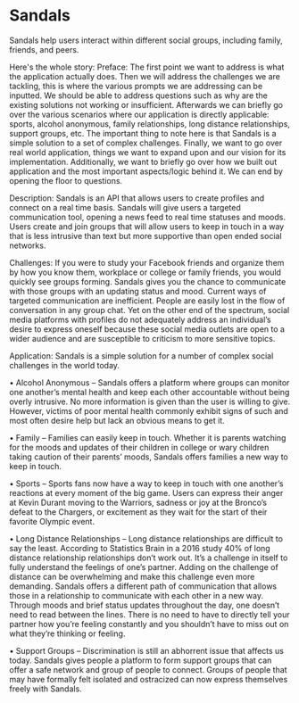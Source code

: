 # Sandals
Sandals help users interact within different social groups, including family, friends, and peers.

Here's the whole story:
Preface: The first point we want to address is what the application actually does. Then we will address the challenges we are tackling, this is where the various prompts we are addressing can be inputted. We should be able to address questions such as why are the existing solutions not working or insufficient. Afterwards we can briefly go over the various scenarios where our application is directly applicable: sports, alcohol anonymous, family relationships, long distance relationships, support groups, etc. The important thing to note here is that Sandals is a simple solution to a set of complex challenges. Finally, we want to go over real world application, things we want to expand upon and our vision for its implementation. Additionally, we want to briefly go over how we built out application and the most important aspects/logic behind it. We can end by opening the floor to questions.

Description: Sandals is an API that allows users to create profiles and connect on a real time basis. Sandals will give users a targeted communication tool, opening a news feed to real time statuses and moods. Users create and join groups that will allow users to keep in touch in a way that is less intrusive than text but more supportive than open ended social networks.

Challenges: If you were to study your Facebook friends and organize them by how you know them, workplace or college or family friends, you would quickly see groups forming. Sandals gives you the chance to communicate with those groups with an updating status and mood. Current ways of targeted communication are inefficient. People are easily lost in the flow of conversation in any group chat. Yet on the other end of the spectrum, social media platforms with profiles do not adequately address an individual’s desire to express oneself because these social media outlets are open to a wider audience and are susceptible to criticism to more sensitive topics.

Application: Sandals is a simple solution for a number of complex social challenges in the world today.

• Alcohol Anonymous – Sandals offers a platform where groups can monitor one another’s mental health and keep each other accountable without being overly intrusive. No more information is given than the user is willing to give. However, victims of poor mental health commonly exhibit signs of such and most often desire help but lack an obvious means to get it.

• Family – Families can easily keep in touch. Whether it is parents watching for the moods and updates of their children in college or wary children taking caution of their parents’ moods, Sandals offers families a new way to keep in touch.

• Sports – Sports fans now have a way to keep in touch with one another’s reactions at every moment of the big game. Users can express their anger at Kevin Durant moving to the Warriors, sadness or joy at the Bronco’s defeat to the Chargers, or excitement as they wait for the start of their favorite Olympic event.

• Long Distance Relationships – Long distance relationships are difficult to say the least. According to Statistics Brain in a 2016 study 40% of long distance relationship relationships don’t work out. It’s a challenge in itself to fully understand the feelings of one’s partner. Adding on the challenge of distance can be overwhelming and make this challenge even more demanding. Sandals offers a different path of communication that allows those in a relationship to communicate with each other in a new way. Through moods and brief status updates throughout the day, one doesn’t need to read between the lines. There is no need to have to directly tell your partner how you’re feeling constantly and you shouldn’t have to miss out on what they’re thinking or feeling.

• Support Groups – Discrimination is still an abhorrent issue that affects us today. Sandals gives people a platform to form support groups that can offer a safe network and group of people to connect. Groups of people that may have formally felt isolated and ostracized can now express themselves freely with Sandals.
